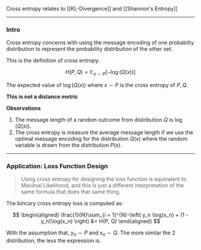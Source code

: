 Cross entropy relates to [[KL-Divergence]] and [[Shannon's Entropy]]
 
---
### **Intro**

Cross entropy concerns with using the message encoding of one probabilty distribution to represent the probability distribution of the other set. 

This is the definition of cross entropy: 

$$
H(P, Q) = \mathbb{E}_{x\sim P}
\left[
    -\log(Q(x))
    \right]
$$

The expected value of $\log(Q(x))$ where $x\sim P$ is the cross entropy of $P, Q$. 

**This is not a distance metric** 

**Observations**

1. The message length of a random outcome from distribution $Q$ is $\log(Q(x))$. 
2. The cross entropy is measure the average message length if we use the optimal message encoding for the distribution $Q(x)$ where the random variable is drawn from the distribution $P(x)$. 

---
### **Application: Loss Function Design**

> Using cross entropy for designing the loss function is equivalent to Maximal Likelihood, and this is just a different interpretation of the same formula that does that same thing. 

The bincary cross entropy loss is computed as: 

$$
\begin{aligned}
    \frac{1}{N}\sum_{i = 1}^{N}-\left(
        y_n \log(x_n) 
        + 
        (1 - y_n)\log(x_n)
        \right) 
    &= 
    H(P, Q)
\end{aligned}
$$

With the assumption that, $y_n\sim P$ and $x_n\sim Q$. The more similar the 2 distribution, the less the expression is.  

